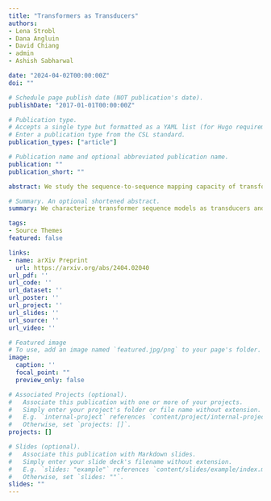 ```yaml
---
title: "Transformers as Transducers"
authors:
- Lena Strobl
- Dana Angluin
- David Chiang
- admin
- Ashish Sabharwal

date: "2024-04-02T00:00:00Z"
doi: ""

# Schedule page publish date (NOT publication's date).
publishDate: "2017-01-01T00:00:00Z"

# Publication type.
# Accepts a single type but formatted as a YAML list (for Hugo requirements).
# Enter a publication type from the CSL standard.
publication_types: ["article"]

# Publication name and optional abbreviated publication name.
publication: ""
publication_short: ""

abstract: We study the sequence-to-sequence mapping capacity of transformers by relating them to finite transducers, and find that they can express surprisingly large classes of transductions. We do so using variants of RASP, a programming language designed to help people "think like transformers," as an intermediate representation. We extend the existing Boolean variant B-RASP to sequence-to-sequence functions and show that it computes exactly the first-order rational functions (such as string rotation). Then, we introduce two new extensions. B-RASP[pos] enables calculations on positions (such as copying the first half of a string) and contains all first-order regular functions. S-RASP adds prefix sum, which enables additional arithmetic operations (such as squaring a string) and contains all first-order polyregular functions. Finally, we show that masked average-hard attention transformers can simulate S-RASP. A corollary of our results is a new proof that transformer decoders are Turing-complete. 

# Summary. An optional shortened abstract.
summary: We characterize transformer sequence models as transducers and show some expressivity bounds for several variants.

tags:
- Source Themes
featured: false

links:
- name: arXiv Preprint
  url: https://arxiv.org/abs/2404.02040
url_pdf: ''
url_code: ''
url_dataset: ''
url_poster: ''
url_project: ''
url_slides: ''
url_source: ''
url_video: ''

# Featured image
# To use, add an image named `featured.jpg/png` to your page's folder. 
image:
  caption: ''
  focal_point: ""
  preview_only: false

# Associated Projects (optional).
#   Associate this publication with one or more of your projects.
#   Simply enter your project's folder or file name without extension.
#   E.g. `internal-project` references `content/project/internal-project/index.md`.
#   Otherwise, set `projects: []`.
projects: []

# Slides (optional).
#   Associate this publication with Markdown slides.
#   Simply enter your slide deck's filename without extension.
#   E.g. `slides: "example"` references `content/slides/example/index.md`.
#   Otherwise, set `slides: ""`.
slides: ""
---
```


<!-- {{% callout note %}}
Create your slides in Markdown - click the *Slides* button to check out the example.
{{% /callout %}}

Add the publication's **full text** or **supplementary notes** here. You can use rich formatting such as including [code, math, and images](https://docs.hugoblox.com/content/writing-markdown-latex/). -->
